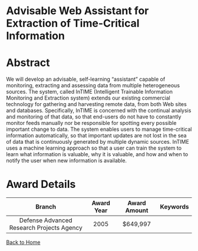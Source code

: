 
Advisable Web Assistant for Extraction of Time-Critical Information
===================================================================

# Abstract


We will develop an advisable, self-learning “assistant” capable of monitoring, extracting and assessing data from multiple heterogeneous sources.  The system, called InTIME (Intelligent Trainable Information Monitoring and Extraction system) extends our existing commercial technology for gathering and harvesting remote data, from both Web sites and databases.  Specifically, InTIME is concerned with the continual analysis and monitoring of that data, so that end-users do not have to constantly monitor feeds manually nor be responsible for spotting every possible important change to data.  The system enables users to manage time-critical information automatically, so that important updates are not lost in the sea of data that is continuously generated by multiple dynamic sources.   InTIME uses a machine learning approach so that a user can train the system to learn what information is valuable, why it is valuable, and how and when to notify the user when new information is available.  

# Award Details

|Branch|Award Year|Award Amount|Keywords|
| :---: | :---: | :---: | :---: |
|Defense Advanced Research Projects Agency|2005|$649,997||
  
  


[Back to Home](https://github.com/chrischow/dod_sbir_awards/Reports/JT/#60)